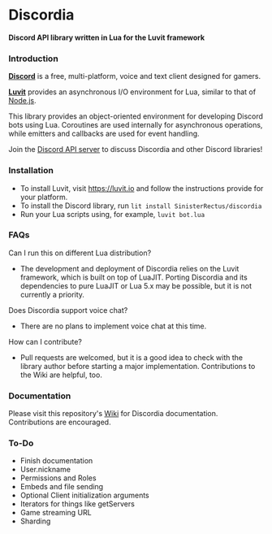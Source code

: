 # Discordia

**Discord API library written in Lua for the Luvit framework**

### Introduction

**[Discord](https://discordapp.com/)** is a free, multi-platform, voice and text client designed for gamers.

**[Luvit](https://luvit.io)** provides an asynchronous I/O environment for Lua, similar to that of [Node.js](https://nodejs.org/en/).

This library provides an object-oriented environment for developing Discord bots using Lua. Coroutines are used internally for asynchronous operations, while emitters and callbacks are used for event handling.

Join the [Discord API server](https://discord.gg/0SBTUU1wZTWVpm07) to discuss Discordia and other Discord libraries!

### Installation

- To install Luvit, visit https://luvit.io and follow the instructions provide for your platform.
- To install the Discord library, run `lit install SinisterRectus/discordia`
- Run your Lua scripts using, for example, `luvit bot.lua`

### FAQs

Can I run this on different Lua distribution?
- The development and deployment of Discordia relies on the Luvit framework, which is built on top of LuaJIT. Porting Discordia and its dependencies to pure LuaJIT or Lua 5.x may be possible, but it is not currently a priority.

Does Discordia support voice chat?
- There are no plans to implement voice chat at this time.

How can I contribute?
- Pull requests are welcomed, but it is a good idea to check with the library author before starting a major implementation. Contributions to the Wiki are helpful, too.

### Documentation

Please visit this repository's [Wiki](https://github.com/SinisterRectus/Discordia/wiki) for Discordia documentation. Contributions are encouraged.

### To-Do

- Finish documentation
- User.nickname
- Permissions and Roles
- Embeds and file sending
- Optional Client initialization arguments
- Iterators for things like getServers
- Game streaming URL
- Sharding
